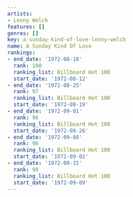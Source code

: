 ```yaml
---
artists:
- Lenny Welch
features: []
genres: []
key: a-sunday-kind-of-love-lenny-welch
name: A Sunday Kind Of Love
rankings:
- end_date: '1972-08-18'
  rank: 100
  ranking_list: Billboard Hot 100
  start_date: '1972-08-12'
- end_date: '1972-08-25'
  rank: 97
  ranking_list: Billboard Hot 100
  start_date: '1972-08-19'
- end_date: '1972-09-01'
  rank: 96
  ranking_list: Billboard Hot 100
  start_date: '1972-08-26'
- end_date: '1972-09-08'
  rank: 96
  ranking_list: Billboard Hot 100
  start_date: '1972-09-02'
- end_date: '1972-09-15'
  rank: 98
  ranking_list: Billboard Hot 100
  start_date: '1972-09-09'
---
```


